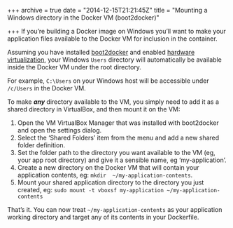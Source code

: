 +++
archive = true
date = "2014-12-15T21:21:45Z"
title = "Mounting a Windows directory in the Docker VM (boot2docker)"

+++
If you’re building a Docker image on Windows you’ll want to make your application files available to the Docker VM for inclusion in the container.

Assuming you have installed [boot2docker](https://github.com/boot2docker/boot2docker "boot2docker") and enabled [hardware virtualization](http://www.sysprobs.com/disable-enable-virtualization-technology-bios "hardware virtualization"), your Windows `Users` directory will automatically be available inside the Docker VM under the root directory.

For example, `C:\Users` on your Windows host will be accessible under `/c/Users` in the Docker VM.

To make ***any*** directory available to the VM, you simply need to add it as a shared directory in VirtualBox, and then mount it on the VM:

1. Open the VM VirtualBox Manager that was installed with boot2docker and open the settings dialog.
2. Select the ‘Shared Folders’ item from the menu and add a new shared folder definition.
3. Set the folder path to the directory you want available to the VM (eg, your app root directory) and give it a sensible name, eg ‘my-application’.
4. Create a new directory on the Docker VM that will contain your application contents, eg: `mkdir  ~/my-application-contents`.
5. Mount your shared application directory to the directory you just created, eg: `sudo mount -t vboxsf my-application ~/my-application-contents`

That’s it. You can now treat `~/my-application-contents` as your application working directory and target any of its contents in your Dockerfile.


